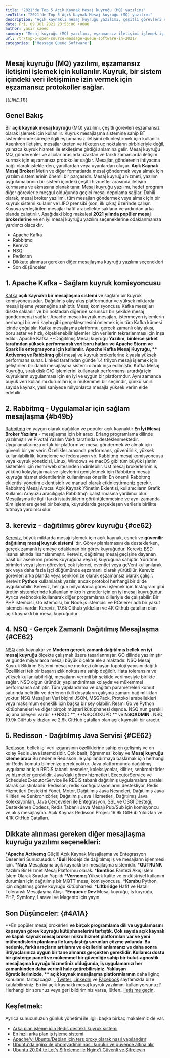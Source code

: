 ```yaml
---
title: "2021'de Top 5 Açık Kaynak Mesaj kuyruğu (MQ) yazılımı" 
seoTitle: "2021'de Top 5 Açık Kaynak Mesaj kuyruğu (MQ) yazılımı" 
description: "Açık kaynaklı mesaj kuyruğu yazılımı, çeşitli görevleri eşzamansız olarak işlemek için kullanılır. Bu makale ilk 5 açık kaynaklı mesaj kuyruğu yazılımı ile ilgilidir." 
date: Fri, 09 Jul 2021 23:53:06 +0000
author: yasir saeed
summary: "Mesaj kuyruğu (MQ) yazılımı, eşzamansız iletişimi işlemek için kullanılır. Kuyruk, bir sistem içindeki veri iletişimine izin vermek için eşzamansız protokoller sağlar." 
url: /tr/top-5-open-source-message-queue-software-in-2021/
categories: ['Message Queue Software']
---
```


## Mesaj kuyruğu (MQ) yazılımı, eşzamansız iletişimi işlemek için kullanılır. Kuyruk, bir sistem içindeki veri iletişimine izin vermek için eşzamansız protokoller sağlar.
{{_LINE_11_}}

## **Genel Bakış** 
Bir **açık kaynak mesaj kuyruğu**  (MQ) yazılımı, çeşitli görevleri eşzamansız olarak işlemek için kullanılır. Kuyruk mesajlaşma sistemine sahip BT sistemlerinde süreçle ilgili eşzamansız iletişimi etkinleştirmek için kullanılır. Asenkron iletişim, mesajlar üreten ve tüketen uç noktaların birbirleriyle değil, yalnızca kuyruk hizmeti ile etkileşime girdiği anlamına gelir. Mesaj kuyruğu MQ, gönderenler ve alıcılar arasında uzaktan ve farklı zamanlarda iletişim kurmak için eşzamansız protokoller sağlar. Mesajlar, gönderenin ihtiyacına bağlı olarak isteklerden, yanıtlardan veya uyarılardan oluşur.
**Açık Kaynak Mesaj Brokeri**  Metin ve diğer formatlarda mesaj göndermek veya almak için yazılım sistemlerinin önemli bir parçasıdır. Mesaj kuyruğu hizmeti, yazılım uygulamalarının bir sistem içindeki çeşitli hizmetler arasında iletişim kurmasına ve akmasına olanak tanır. Mesaj kuyruğu yazılımı, hedef program diğer görevlerle meşgul olduğunda geçici mesaj depolama sağlar. Dahili olarak, mesaj broker yazılımı, tüm mesajları göndermek veya almak için bir kuyruk sistemi kullanır ve LIFO prensibi (son, ilk çıkış) üzerinde çalışır. Kuyuya yerleştirilen mesajlar hafif arabellekte saklanır ve ardından arka planda çalıştırılır.
Aşağıdaki blog makalesi **2021 yılında popüler mesaj brokerlerine**  ve en iyi mesaj kuyruğu yazılım seçeneklerine odaklanmanıza yardımcı olacaktır.
  * Apache Kafka
  * Rabbitmq
  * Kereviz
  * NSQ
  * Redisson
  * Dikkate alınması gereken diğer mesajlaşma kuyruğu yazılımı seçenekleri
  * Son düşünceler

## 1. Apache Kafka - Sağlam kuyruk komisyoncusu
[Kafka][1] **açık kaynaklı bir mesajlaşma sistemi**  ve sağlam bir kuyruk komisyoncusudur. Dağıtılmış olay akış platformudur ve yüksek miktarda mesajı işleme yeteneğine sahiptir. Mesaj komisyoncusu Kafka mesajları diskte saklanır ve bir noktadan diğerine sorunsuz bir şekilde mesaj göndermenizi sağlar. Apache mesajı kuyruk mesajları, istenmeyen işlemlerin herhangi bir veri kaybı gibi gerçekleşmesini önlemek için tüm Kafka kümesi içinde çoğaltılır. Kafka mesajlaşma platformu, gerçek zamanlı olay akışı, boru astar ve hızlı, ölçeklenebilir işlemler için verilerin tekrarlanması için inşa edildi.
Apache Kafka **Dağıtılmış Mesaj kuyruğu  **Yazılım, binlerce şirket tarafından yüksek performanslı veri boru hatları ve Apache Storm ve Spark ile entegrasyonu için kullanılır. Apache Kafka Mesaj Kuyruğu, **  Activemq ve Rabbitmq**  gibi mesaj ve kuyruk brokerlerine kıyasla yüksek performans sunar. Linked tarafından günde 1.4 trilyon mesajı işlemek için geliştirilen bir dahili mesajlaşma sistemi olarak inşa edilmiştir. Kafka Mesaj Kuyruğu, sıralı disk G/Ç işlemlerini kullanarak performansı artırdığı için kuyrukların uygulanması için en iyi ve uygun bir platformdur. Aynı zamanda büyük veri kullanımı durumları için mükemmel bir seçimdir, çünkü sınırlı sayıda kaynak, yani saniyede milyonlarca mesajla yüksek verim elde edebilir.

## 2. Rabbitmq - Uygulamalar için sağlam mesajlaşma   {#b49b}
[Rabbitmq][2] en yaygın olarak dağıtılan ve popüler açık kaynaktır **En İyi Mesaj Broker Yazılımı**  - mesajlaşma için bir aracı. Erlang programlama dilinde yazılmıştır ve Pivotal Yazılım Vakfı tarafından desteklenmektedir. Uygulamalarınıza ortak bir platform ve mesaj göndermek ve almak için güvenli bir yer verir. Özellikler arasında performans, güvenilirlik, yüksek kullanılabilirlik, kümeleme ve federasyon vb.
Rabbitmq mesaj komisyoncusu veya kuyruk yöneticisi, Linux, Windows ve macOS gibi tüm büyük işletim sistemleri için resmi web sitesinden indirilebilir. Üst mesaj brokerlerinin iş yükünü kolaylaştırmak ve işlevlerini genişletmek için Rabbitmq mesajı kuyruğa hizmet eklentilerinin kullanılması önerilir. En önemli Rabbitmq eklentisi yönetim eklentisidir ve manuel olarak etkinleştirmeniz gerekir. Rabbitmq Mesaj Aracısı Açık Kaynak Yönetim Eklentisi, kullanıcıların Grafik Kullanıcı Arayüzü aracılığıyla Rabbitmq'i çalıştırmasına yardımcı olur. Mesajlaşma ile ilgili farklı istatistiklerin görüntülenmesine ve aynı zamanda tüm işlemlere genel bir bakışta, kuyruklarda gerçekleşen verilerle birlikte tutmaya yardımcı olur.

## 3. kereviz - dağıtılmış görev kuyruğu   {#ce62}
[Kereviz][3], büyük miktarda mesajı işlemek için açık kaynak, esnek ve **güvenilir dağıtılmış mesaj kuyruk sistemi** 'dır. Görev planlamasını da desteklerken, gerçek zamanlı işlemeye odaklanan bir görev kuyruğudur. Kereviz BSD lisansı altında lisanslanmıştır. Kereviz, dağıtılmış mesaj geçişine dayanan basit bir asenkron proses kuyruğuna veya iş kuyruğuna sahiptir. Yürütme birimleri veya işlem görevleri, çok işlemci, eventlet veya geVent kullanılarak tek veya daha fazla işçi düğümünde eşzamanlı olarak yürütülür. Kereviz görevleri arka planda veya senkronize olarak eşzamansız olarak çalışır.
Kereviz **Python**  kullanılarak yazılır, ancak protokol herhangi bir dilde uygulanabilir. Kereviz, her gün milyonlarca görevi işlemek için Instagram gibi üretim sistemlerinde kullanılan mikro hizmetler için en iyi mesaj kuyruğudur. Ayrıca webhooks kullanarak diğer programlama dilleriyle de çalışabilir. Bir PHP istemcisi, Go istemcisi, bir Node.js istemcisi ve RCelerer adlı bir yakut istemcisi vardır. Kereviz, 17.6k Github yıldızları ve 4K Github çatalları olan açık kaynaklı bir mesaj kuyruğudur.

## 4. NSQ - Gerçek Zamanlı Dağıtılmış Mesajlaşma   {#CE62}
[NSQ][4] açık kaynaktır ve **Modern gerçek zamanlı dağıtılmış bellek en iyi mesaj kuyruğu**  ölçekte çalışmak üzere tasarlanmıştır. GO dilinde yazılmıştır ve günde milyarlarca mesajı büyük ölçekte ele almaktadır. NSQ Mesaj Kuyruk Bildirim Sistemi mesaj ve merkezi olmayan topoloji yapısını dağıttı. Özellikleri tek bir başarısızlık noktasına sahip değildir. Hata toleransını ve yüksek kullanılabilirliği, mesajların verimli bir şekilde verilmesiyle birlikte sağlar.
NSQ olgun üründür, yapılandırılması kolaydır ve mükemmel performansa sahiptir. Tüm yapılandırma ve dağıtım parametreleri komut satırında belirtilir ve derlenen ikili dosyaların çalışma zamanı bağımlılıkları yoktur. NSQ Mesajları Veri biçimi JSON, MSGPack, Protokol arabellekleri veya maksimum esneklik için başka bir şey olabilir. Resmi Go ve Python kütüphaneleri ve diğer birçok müşteri kütüphanesi dışında. NSQ'nun gerekli üç ana bileşeni vardır **NSQD **,  **NSQOOKUPD **  ve  **NSQADMIN**  . NSQ, 19.9k GitHub yıldızları ve 2.6k GitHub çatalları olan açık kaynaklı bir araçtır.

## 5. Redisson - Dağıtılmış Java Servisi   {#CE62}
[Redisson][5], bellek içi veri ızgarasının özelliklerine sahip en gelişmiş ve en kolay Redis Java istemcisidir. Çok basit, öğrenmesi kolay ve **Mesaj kuyruğu izleme aracı**  Bu nedenle Redisson ile yapılandırmaya başlamak için herhangi bir Redis komutu bilmenize gerek yoktur. Java platformunda dağıtılmış uygulamalar için REDIS tabanlı nesneler, koleksiyonlar, kilitler, senkronizörler ve hizmetler gereklidir. Java'daki görev hizmetleri, ExecutorService ve ScheduledExecutorService ile REDIS tabanlı dağıtılmış uygulamalara paralel olarak çalıştırılabilir.
Redisson, redis konfigürasyonlarını destekliyor, Redis Hizmetleri Destekini Yönet, Motor, Dağıtılmış Java Nesneleri, Dağıtılmış Java Kilitleri ve Senkronizörler, Dağıtılmış Java Hizmetleri, Dağıtılmış Java Koleksiyonları, Java Çerçeveleri ile Entegrasyon, SSL ve OSGI Desteği, Desteklenen Codecs, Redis Tabanlı Java Mesajı Pub/Sub için komisyoncu ve akış mesajlaşma. Açık Kaynak Redisson Projesi 16.9k GitHub Yıldızları ve 4.1K GitHub Çatalları.

## Dikkate alınması gereken diğer mesajlaşma kuyruğu yazılımı seçenekleri:
  ***Apache Activemq**  Güçlü Açık Kaynak Mesajlaşma ve Entegrasyon Desenleri Sunucusudur.
  ***Bull**  Nodejs'de dağıtılmış iş ve mesajların işlenmesi için.
  ***Nats**  Mesajlaşma açık kaynaklı bir mesajlaşma sistemidir.
  ***QUTRUNK**  Yazılım Bir Hizmet Mesaj Platformu olarak.
  ***Benthos**  Fantezi Akış İşlem İşlem Olarak Sıradan Yapıldı
  ***Vernemq**  Yüksek kalite ve endüstriyel kullanım durumları için dağıtılmış bir MQTT mesaj komisyoncusu.
  ***Kombu**  Python için dağıtılmış görev kuyruğu kütüphanesi.
  ***Liftbridge**  Hafif ve Hatalı Toleranslı Mesajlaşma Akışı.
  ***Enqueue Dev**  Mesaj kuyruğu, iş kuyruğu, PHP, Symfony, Laravel ve Magento için yayın.

## Son Düşünceler:   {#4A1A}
**En popüler mesaj brokerleri  **ve birçok programlama dili ve uygulamasını kapsayan görev kuyruğu kütüphanelerini tartıştık. Çok sayıda açık kaynak ve kapalı kaynak mesaj broker mikro hizmet platformları var ve yeni mühendislerin planlama ile karşılaştığı sorunları çözme yolunda. Bu nedenle, farklı araçların artılarını ve eksilerini anlamanız ve daha sonra ihtiyaçlarınıza uygun bir tane almanız gerçekten gereklidir. Kullanıcı dostu bir gösterge paneli ve mükemmel bir güvenliğe sahip bir bulut-agnostik mesajlaşma kuyruğu hizmetiniz olduğunda, iş uygulamanızı her zamankinden daha verimli hale getirebilirsiniz. Yaklaşan öğreticilerimizde, **  açık kaynak mesajlaşma platformlarının**  daha ilginç konularını tartışacağız.
_ [Twitter][6], [LinkedIn][7] ve [Facebook][8] sayfamızda bize katılabilirsiniz. En iyi açık kaynaklı mesaj kuyruk yazılımını kullanıyorsunuz? Herhangi bir sorunuz veya geri bildiriminiz varsa, lütfen_ [iletişime geçin][9].

## Keşfetmek:
Ayrıca sunucunuzun günlük yönetimi ile ilgili başka birkaç makalemiz de var.
  * [Arka plan işleme için Redis destekli kuyruk sistemi][10]
  * [En hızlı arka plan iş işleme sistemi][11]
  * [Apache'yi Ubuntu/Debian için ters proxy olarak nasıl yapılandırır][12]
  * [Ubuntu'da nginx ile phpmyadmin nasıl kurulur ve güvence altına alır][13]
  * [Ubuntu 20.04'te Let's Şifreleme ile Nginx'i Güvenli ve Şifreleyin][14]

  
[1]: https://kafka.apache.org/
[2]: https://www.rabbitmq.com/
[3]: https://docs.celeryproject.org/en/stable/
[4]: https://nsq.io/
[5]: https://redisson.org/
[6]: https://twitter.com/containerize_co
[7]: https://www.linkedin.com/company/containerize/
[8]: http://facebook.com/containerize
[9]: mailto:yasir.saeed@aspose.com
[10]: https://products.containerize.com/message-queue-software/resque/
[11]: https://products.containerize.com/message-queue-software/sidekiq/
[12]: https://blog.containerize.com/web-server-solution-stack/how-to-configure-apache-as-a-reverse-proxy-for-ubuntudebian/
[13]: https://blog.containerize.com/web-server-solution-stack/how-to-install-and-secure-phpmyadmin-with-nginx-on-ubuntu/
[14]: https://blog.containerize.com/web-server-solution-stack/how-to-secure-nginx-with-letsencrypt-on-ubuntu-20-04/
